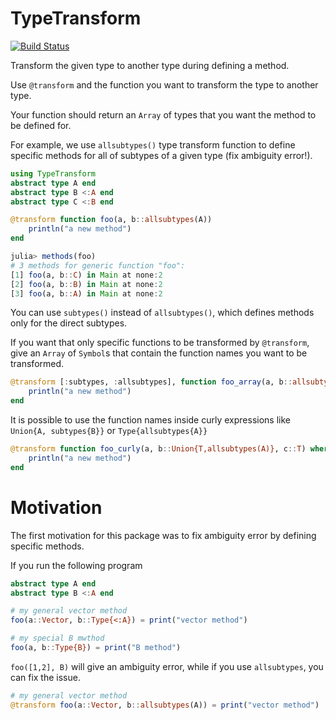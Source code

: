 # TypeTransform

[![Build Status](https://github.com/aminya/TypeTransform.jl/workflows/CI/badge.svg)](https://github.com/aminya/TypeTransform.jl/actions)

Transform the given type to another type during defining a method.

Use `@transform` and the function you want to transform the type to another type.

Your function should return an `Array` of types that you want the method to be defined for.

For example, we use `allsubtypes()` type transform function to define specific methods for all of subtypes of a given type (fix ambiguity error!).
```julia
using TypeTransform
abstract type A end
abstract type B <:A end
abstract type C <:B end

@transform function foo(a, b::allsubtypes(A))
    println("a new method")
end
```
```julia
julia> methods(foo)
# 3 methods for generic function "foo":
[1] foo(a, b::C) in Main at none:2
[2] foo(a, b::B) in Main at none:2
[3] foo(a, b::A) in Main at none:2
```
You can use `subtypes()` instead of `allsubtypes()`, which defines methods only for the direct subtypes.

If you want that only specific functions to be transformed by `@transform`, give an `Array` of `Symbol`s that contain the function names you want to be transformed.

```julia
@transform [:subtypes, :allsubtypes], function foo_array(a, b::allsubtypes(A))
    println("a new method")
end
```

It is possible to use the function names inside curly expressions like `Union{A, subtypes{B}}` or `Type{allsubtypes{A}}`
```julia
@transform function foo_curly(a, b::Union{T,allsubtypes(A)}, c::T) where {T<:Int64}
    println("a new method")
end
```

# Motivation
The first motivation for this package was to fix ambiguity error by defining specific methods.

If you run the following program
```julia
abstract type A end
abstract type B <:A end

# my general vector method
foo(a::Vector, b::Type{<:A}) = print("vector method")

# my special B mwthod
foo(a, b::Type{B}) = print("B method")
```
`foo([1,2], B)` will give an ambiguity error, while if you use `allsubtypes`, you can fix the issue.

```julia
# my general vector method
@transform foo(a::Vector, b::allsubtypes(A)) = print("vector method")
```
